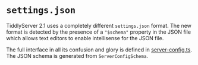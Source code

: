 # `settings.json`

TiddlyServer 2.1 uses a completely different `settings.json` format. The new format is detected by the presence of a `"$schema"` property in the JSON file which allows text editors to enable intellisense for the JSON file. 

The full interface in all its confusion and glory is defined in [server-config.ts](src/server-types.ts). The JSON schema is generated from `ServerConfigSchema`. 

